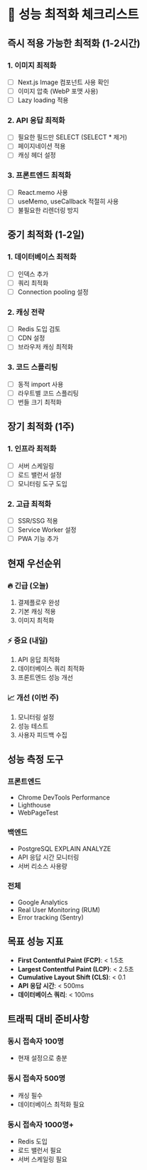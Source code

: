 # 🚀 성능 최적화 체크리스트

## 즉시 적용 가능한 최적화 (1-2시간)

### 1. 이미지 최적화

- [ ] Next.js Image 컴포넌트 사용 확인
- [ ] 이미지 압축 (WebP 포맷 사용)
- [ ] Lazy loading 적용

### 2. API 응답 최적화

- [ ] 필요한 필드만 SELECT (SELECT \* 제거)
- [ ] 페이지네이션 적용
- [ ] 캐싱 헤더 설정

### 3. 프론트엔드 최적화

- [ ] React.memo 사용
- [ ] useMemo, useCallback 적절히 사용
- [ ] 불필요한 리렌더링 방지

## 중기 최적화 (1-2일)

### 1. 데이터베이스 최적화

- [ ] 인덱스 추가
- [ ] 쿼리 최적화
- [ ] Connection pooling 설정

### 2. 캐싱 전략

- [ ] Redis 도입 검토
- [ ] CDN 설정
- [ ] 브라우저 캐싱 최적화

### 3. 코드 스플리팅

- [ ] 동적 import 사용
- [ ] 라우트별 코드 스플리팅
- [ ] 번들 크기 최적화

## 장기 최적화 (1주)

### 1. 인프라 최적화

- [ ] 서버 스케일링
- [ ] 로드 밸런서 설정
- [ ] 모니터링 도구 도입

### 2. 고급 최적화

- [ ] SSR/SSG 적용
- [ ] Service Worker 설정
- [ ] PWA 기능 추가

## 현재 우선순위

### 🔥 긴급 (오늘)

1. 결제플로우 완성
2. 기본 캐싱 적용
3. 이미지 최적화

### ⚡ 중요 (내일)

1. API 응답 최적화
2. 데이터베이스 쿼리 최적화
3. 프론트엔드 성능 개선

### 📈 개선 (이번 주)

1. 모니터링 설정
2. 성능 테스트
3. 사용자 피드백 수집

## 성능 측정 도구

### 프론트엔드

- Chrome DevTools Performance
- Lighthouse
- WebPageTest

### 백엔드

- PostgreSQL EXPLAIN ANALYZE
- API 응답 시간 모니터링
- 서버 리소스 사용량

### 전체

- Google Analytics
- Real User Monitoring (RUM)
- Error tracking (Sentry)

## 목표 성능 지표

- **First Contentful Paint (FCP)**: < 1.5초
- **Largest Contentful Paint (LCP)**: < 2.5초
- **Cumulative Layout Shift (CLS)**: < 0.1
- **API 응답 시간**: < 500ms
- **데이터베이스 쿼리**: < 100ms

## 트래픽 대비 준비사항

### 동시 접속자 100명

- 현재 설정으로 충분

### 동시 접속자 500명

- 캐싱 필수
- 데이터베이스 최적화 필요

### 동시 접속자 1000명+

- Redis 도입
- 로드 밸런서 필요
- 서버 스케일링 필요
